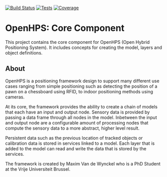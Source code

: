 [![Build Status](https://ci.mvdw-software.com/job/openhps-core/badge/icon)](https://ci.mvdw-software.com/job/openhps-core/)
[![Tests](https://img.shields.io/jenkins/tests/http/ci.mvdw-software.com/job/openhps-core?compact_message)](https://ci.mvdw-software.com/job/openhps-core/lastCompletedBuild/testReport/)
[![Coverage](https://img.shields.io/jenkins/coverage/cobertura/http/ci.mvdw-software.com/job/openhps-core)](https://ci.mvdw-software.com/view/OpenHPS/job/openhps-core/cobertura/)
# OpenHPS: Core Component
This project contains the core component for OpenHPS (Open Hybrid Positioning System). It includes concepts for creating the model, layers
and object definitions.

## About
OpenHPS is a positioning framework design to support many different use cases ranging from simple positioning such as detecting the position
of a pawn on a chessboard using RFID, to indoor positioning methods using cameras.

At its core, the framework provides the ability to create a chain of models that each have an input and output node. Sensory data is
provided by passing a data frame through all nodes in the model. Inbetween the input and output node are a configurable amount of
processing nodes that compute the sensory data to a more abstract, higher level result.

Persistent data such as the previous location of tracked objects or calibration data is stored in services linked to a model. Each layer
that is added to the model can read and write the data that is stored by the services.

The framework is created by Maxim Van de Wynckel who is a PhD Student at the Vrije Universiteit Brussel.